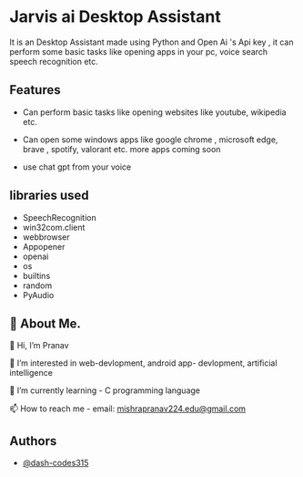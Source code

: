 
# Jarvis ai Desktop Assistant


It is an Desktop Assistant made using Python and Open Ai 's Api key , it can perform some basic tasks like opening apps in your pc, voice search speech recognition etc.



## Features

* Can perform basic tasks like opening websites like youtube, wikipedia etc.

* Can open some windows apps like google chrome , microsoft edge, brave , spotify, valorant etc.
more apps coming soon

* use chat gpt from your voice


## libraries used
- SpeechRecognition
- win32com.client
- webbrowser
- Appopener
- openai
- os
- builtins
- random
- PyAudio


## 🚀 About Me.
👋  Hi, I’m Pranav

👀  I’m interested in web-devlopment, android app- devlopment, artificial intelligence

🌱  I’m currently learning - C programming language

📫  How to reach me - 
email: mishrapranav224.edu@gmail.com
## Authors

- [@dash-codes315](https://github.com/dash-codes315)

